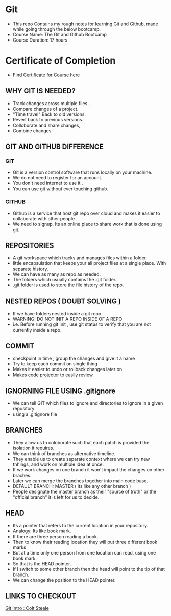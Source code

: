 # Git
* This repo Contains my rough notes for learning Git and Github, made while going through the below bootcamp. 
* Course Name: The Git and Github Bootcamp
* Course Duration: 17 hours 

# Certificate of Completion
- [Find Certificate for Course here](https://udemy-certificate.s3.amazonaws.com/image/UC-48d5964c-a4db-459b-a652-835af3ccc754.jpg)


## WHY GIT IS NEEDED? 
* Track changes across multiple files . 
* Compare changes of a project. 
* "Time travel" Back to old versions. 
* Revert back to previous versions. 
* Colloborate and share changes,
* Combine changes

## GIT AND GITHUB DIFFERENCE
### GIT
* Git is a version control software that runs locally on your machine. 
* We do not need to register for an account. 
* You don't need internet to use it . 
* You can use git without ever touching github.


### GITHUB
* Github is a service that host git repo over cloud and makes it easier to collaborate with other people . 
* We need to signup. Its an online place to share work that is done using git. 


## REPOSITORIES
* A git workspace which tracks and manages files within a folder. 
* little encapsulation that keeps your all project files at a single place. With separate history. 
* We can have as many as repo as needed. 
* The folders which usually contains the .git folder. 
* .git folder is used to store the file history of the repo. 


## NESTED REPOS ( DOUBT SOLVING )
* If we have folders nested inside a git repo. 
* WARNING! DO NOT INIT A REPO INSIDE OF A REPO
* i.e. Before running git init , use git status to verify that you are not currently inside a repo.

## COMMIT
* checkpoint in time , group the changes and give it a name
* Try to keep each commit on single thing 
* Makes it easier to undo or rollback changes later on. 
* Makes code projector to easily review. 

## IGNORNING FILE USING .gitignore
* We can tell GIT which files to ignore and directories to ignore in a given repository
* using a .gitignore file 


## BRANCHES
* They allow us to coloborate such that each patch is provided the isolation it requires. 
* We can think of branches as alternative timeline. 
* They enable us to create separate context where we can try new thhings, and work on multiple idea at once. 
* If we work changes on one branch it won't impact the changes on other braches. 
* Later we can merge the branches together into main code base. 
* DEFAULT BRANCH: MASTER ( its like any other branch )
* People designate the master branch as their "source of truth" or the "official branch" it is left for us to decide. 


## HEAD
* Its a pointer that refers to the current location in your repository. 
* Analogy: Its like book mark. 
* If there are three person reading a book. 
* Then to know their reading location they will put three different book marks 
* But at a time only one person from one location can read, using one book mark. 
* So that is the HEAD pointer. 
* If I switch to some other branch then the head will point to the tip of that branch. 
* We can change the position to the HEAD pointer. 

## LINKS TO CHECKOUT
[Git Intro : Colt Steele](https://www.canva.com/design/DAETQyFE6pM/mLt1oYF8gP_mqBS3ghb-BA/view?utm_content=DAETQyFE6pM&utm_campaign=designshare&utm_medium=link&utm_source=sharebutton#59)



